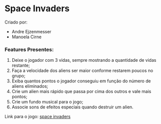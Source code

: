 # Space Invaders

Criado por:
- Andre Ejzenmesser
- Manoela Cirne

### Features Presentes:
1. Deixe o jogador com 3 vidas, sempre mostrando a quantidade de vidas restante;
2. Faça a velocidade dos aliens ser maior conforme restarem poucos no grupo;
3. Exiba quantos pontos o jogador conseguiu em função do número de aliens eliminados;
4. Crie um alien mais rápido que passa por cima dos outros e vale mais pontos;
5. Crie um fundo musical para o jogo;
6. Associe sons de efeitos especiais quando destruir um alien.

Link para o jogo: [space invaders](https://decoejz.github.io/space_invaders/)
